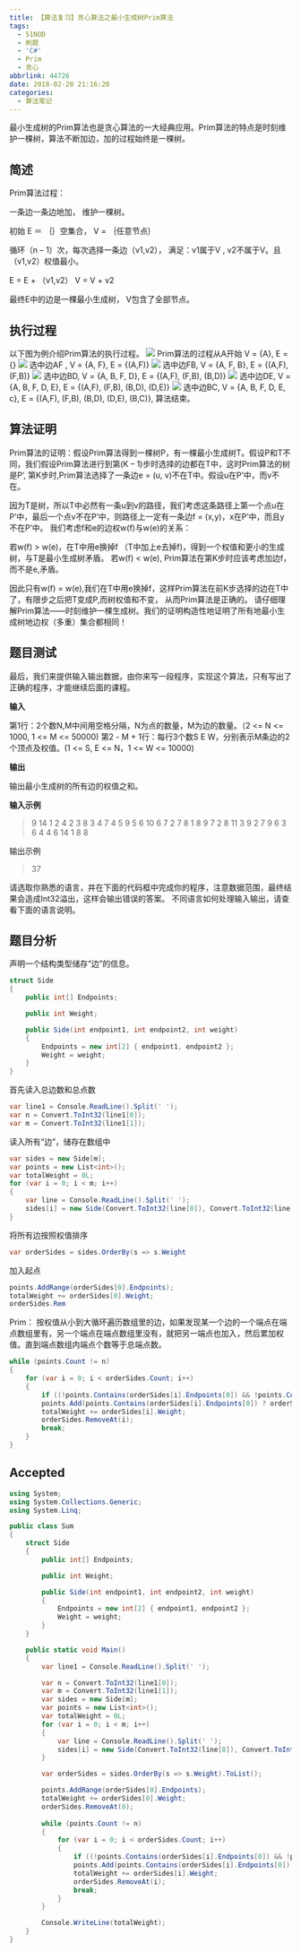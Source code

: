 ```yaml
---
title: 【算法复习】贪心算法之最小生成树Prim算法
tags:
  - 51NOD
  - 刷题
  - 'C#'
  - Prim
  - 贪心
abbrlink: 44726
date: 2018-02-28 21:16:20
categories:
  - 算法笔记
---
```

最小生成树的Prim算法也是贪心算法的一大经典应用。Prim算法的特点是时刻维护一棵树，算法不断加边，加的过程始终是一棵树。
<!--more-->
## 简述
Prim算法过程：

一条边一条边地加， 维护一棵树。

初始 E ＝ ｛｝空集合， V = ｛任意节点｝

循环（n – 1）次，每次选择一条边（v1,v2）， 满足：v1属于V , v2不属于V。且（v1,v2）权值最小。

E = E + （v1,v2）
V = V + v2

最终E中的边是一棵最小生成树， V包含了全部节点。
## 执行过程
以下图为例介绍Prim算法的执行过程。
![](http://qiniucdn.wayneshao.com/20180228211614459/20180228092129488.png)
Prim算法的过程从A开始 V = {A}, E = {}
![](http://qiniucdn.wayneshao.com/20180228211614459/20180228092216396.png)
选中边AF , V = {A, F}, E = {(A,F)} 
![](http://qiniucdn.wayneshao.com/20180228211614459/20180228092234421.png)
选中边FB, V = {A, F, B}, E = {(A,F), (F,B)}
![](http://qiniucdn.wayneshao.com/20180228211614459/20180228092252771.png)
选中边BD, V = {A, B, F, D},   E = {(A,F), (F,B), (B,D)}
![](http://qiniucdn.wayneshao.com/20180228211614459/20180228092305430.png)
选中边DE, V = {A, B, F, D, E},   E = {(A,F), (F,B), (B,D), (D,E)}
![](http://qiniucdn.wayneshao.com/20180228211614459/20180228092428701.png)
选中边BC, V = {A, B, F, D, E, c},   E = {(A,F), (F,B), (B,D), (D,E), (B,C)}, 算法结束。
## 算法证明
Prim算法的证明：假设Prim算法得到一棵树P，有一棵最小生成树T。假设P和T不同，我们假设Prim算法进行到第(K – 1)步时选择的边都在T中，这时Prim算法的树是P’, 第K步时,Prim算法选择了一条边e = (u, v)不在T中。假设u在P’中，而v不在。

因为T是树，所以T中必然有一条u到v的路径，我们考虑这条路径上第一个点u在P’中，最后一个点v不在P’中，则路径上一定有一条边f = (x,y)，x在P’中，而且y不在P’中。
我们考虑f和e的边权w(f)与w(e)的关系：

若w(f) > w(e)，在T中用e换掉f （T中加上e去掉f)，得到一个权值和更小的生成树，与T是最小生成树矛盾。
若w(f) < w(e), Prim算法在第K步时应该考虑加边f，而不是e,矛盾。

因此只有w(f) = w(e),我们在T中用e换掉f，这样Prim算法在前K步选择的边在T中了，有限步之后把T变成P,而树权值和不变， 从而Prim算法是正确的。
请仔细理解Prim算法——时刻维护一棵生成树。我们的证明构造性地证明了所有地最小生成树地边权（多重）集合都相同！
## 题目测试
最后，我们来提供输入输出数据，由你来写一段程序，实现这个算法，只有写出了正确的程序，才能继续后面的课程。

**输入**

第1行：2个数N,M中间用空格分隔，N为点的数量，M为边的数量。（2 <= N <= 1000, 1 <= M <= 50000)
第2 - M + 1行：每行3个数S E W，分别表示M条边的2个顶点及权值。(1 <= S, E <= N，1 <= W <= 10000)

**输出**

输出最小生成树的所有边的权值之和。

**输入示例**

> 9 14
1 2 4
2 3 8
3 4 7
4 5 9
5 6 10
6 7 2
7 8 1
8 9 7
2 8 11
3 9 2
7 9 6
3 6 4
4 6 14
1 8 8

输出示例

> 37

请选取你熟悉的语言，并在下面的代码框中完成你的程序，注意数据范围，最终结果会造成Int32溢出，这样会输出错误的答案。
不同语言如何处理输入输出，请查看下面的语言说明。

## 题目分析
声明一个结构类型储存“边”的信息。
```csharp
struct Side
{
    public int[] Endpoints;

    public int Weight;

    public Side(int endpoint1, int endpoint2, int weight)
    {
        Endpoints = new int[2] { endpoint1, endpoint2 };
        Weight = weight;
    }
}
```
首先读入总边数和总点数
```csharp
var line1 = Console.ReadLine().Split(' ');
var n = Convert.ToInt32(line1[0]);
var m = Convert.ToInt32(line1[1]);
```
读入所有“边”，储存在数组中
```csharp
var sides = new Side[m];
var points = new List<int>();
var totalWeight = 0L;
for (var i = 0; i < m; i++)
{
    var line = Console.ReadLine().Split(' ');
    sides[i] = new Side(Convert.ToInt32(line[0]), Convert.ToInt32(line[1]), Convert.ToInt32(line[2]));
}
```
将所有边按照权值排序
```csharp
var orderSides = sides.OrderBy(s => s.Weight
```
加入起点
```csharp
points.AddRange(orderSides[0].Endpoints);
totalWeight += orderSides[0].Weight;
orderSides.Rem
```
Prim：
按权值从小到大循环遍历数组里的边，如果发现某一个边的一个端点在端点数组里有，另一个端点在端点数组里没有，就把另一端点也加入，然后累加权值。直到端点数组内端点个数等于总端点数。
```csharp
while (points.Count != n)
{
    for (var i = 0; i < orderSides.Count; i++)
    {
        if ((!points.Contains(orderSides[i].Endpoints[0]) && !points.Contains(orderSides[i].Endpoints[1]))||(points.Contains(orderSides[i].Endpoints[0]) && points.Contains(orderSides[i].Endpoints[1]))) continue;
        points.Add(points.Contains(orderSides[i].Endpoints[0]) ? orderSides[i].Endpoints[1] : orderSides[i].Endpoints[0]);
        totalWeight += orderSides[i].Weight;
        orderSides.RemoveAt(i);
        break;
    }
}
```
## Accepted
```csharp
using System;
using System.Collections.Generic;
using System.Linq;

public class Sum
{
    struct Side
    {
        public int[] Endpoints;

        public int Weight;

        public Side(int endpoint1, int endpoint2, int weight)
        {
            Endpoints = new int[2] { endpoint1, endpoint2 };
            Weight = weight;
        }
    }

    public static void Main()
    {
        var line1 = Console.ReadLine().Split(' ');

        var n = Convert.ToInt32(line1[0]);
        var m = Convert.ToInt32(line1[1]);
        var sides = new Side[m];
        var points = new List<int>();
        var totalWeight = 0L;
        for (var i = 0; i < m; i++)
        {
            var line = Console.ReadLine().Split(' ');
            sides[i] = new Side(Convert.ToInt32(line[0]), Convert.ToInt32(line[1]), Convert.ToInt32(line[2]));
        }

        var orderSides = sides.OrderBy(s => s.Weight).ToList();

        points.AddRange(orderSides[0].Endpoints);
        totalWeight += orderSides[0].Weight;
        orderSides.RemoveAt(0);
        
        while (points.Count != n)
        {
            for (var i = 0; i < orderSides.Count; i++)
            {
                if ((!points.Contains(orderSides[i].Endpoints[0]) && !points.Contains(orderSides[i].Endpoints[1]))||(points.Contains(orderSides[i].Endpoints[0]) && points.Contains(orderSides[i].Endpoints[1]))) continue;
                points.Add(points.Contains(orderSides[i].Endpoints[0]) ? orderSides[i].Endpoints[1] : orderSides[i].Endpoints[0]);
                totalWeight += orderSides[i].Weight;
                orderSides.RemoveAt(i);
                break;
            }
        }

        Console.WriteLine(totalWeight);
    }
}
```